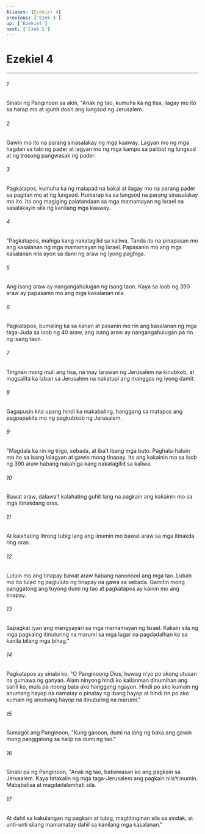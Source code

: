 ```yaml
---
Aliases: [Ezekiel 4]
previous: ['Ezek 3']
up: ['Ezekiel']
next: ['Ezek 5']
---
```

# Ezekiel 4

***

###### 1
Sinabi ng Panginoon sa akin, "Anak ng tao, kumuha ka ng tisa, ilagay mo ito sa harap mo at iguhit doon ang lungsod ng Jerusalem. 

###### 2
Gawin mo ito na parang sinasalakay ng mga kaaway. Lagyan mo ng mga hagdan sa tabi ng pader at lagyan mo ng mga kampo sa palibot ng lungsod at ng trosong pangwasak ng pader. 

###### 3
Pagkatapos, kumuha ka ng malapad na bakal at ilagay mo na parang pader sa pagitan mo at ng lungsod. Humarap ka sa lungsod na parang sinasalakay mo ito. Ito ang magiging palatandaan sa mga mamamayan ng Israel na sasalakayin sila ng kanilang mga kaaway. 

###### 4
"Pagkatapos, mahiga kang nakatagilid sa kaliwa. Tanda ito na pinapasan mo ang kasalanan ng mga mamamayan ng Israel. Papasanin mo ang mga kasalanan nila ayon sa dami ng araw ng iyong paghiga. 

###### 5
Ang isang araw ay nangangahulugan ng isang taon. Kaya sa loob ng 390 araw ay papasanin mo ang mga kasalanan nila. 

###### 6
Pagkatapos, bumaling ka sa kanan at pasanin mo rin ang kasalanan ng mga taga-Juda sa loob ng 40 araw, ang isang araw ay nangangahulugan pa rin ng isang taon. 

###### 7
Tingnan mong muli ang tisa, na may larawan ng Jerusalem na kinubkob, at magsalita ka laban sa Jerusalem na nakatupi ang manggas ng iyong damit. 

###### 8
Gagapusin kita upang hindi ka makabaling, hanggang sa matapos ang pagpapakita mo ng pagkubkob ng Jerusalem. 

###### 9
"Magdala ka rin ng trigo, sebada, at ibaʼt ibang mga buto. Paghalu-haluin mo ito sa isang lalagyan at gawin mong tinapay. Ito ang kakainin mo sa loob ng 390 araw habang nakahiga kang nakatagilid sa kaliwa. 

###### 10
Bawat araw, dalawaʼt kalahating guhit lang na pagkain ang kakainin mo sa mga itinakdang oras. 

###### 11
At kalahating litrong tubig lang ang iinumin mo bawat araw sa mga itinakda ring oras. 

###### 12
Lutuin mo ang tinapay bawat araw habang nanonood ang mga tao. Lutuin mo ito tulad ng pagluluto ng tinapay na gawa sa sebada. Gamitin mong panggatong ang tuyong dumi ng tao at pagkatapos ay kainin mo ang tinapay. 

###### 13
Sapagkat iyan ang mangyayari sa mga mamamayan ng Israel. Kakain sila ng mga pagkaing itinuturing na marumi sa mga lugar na pagdadalhan ko sa kanila bilang mga bihag." 

###### 14
Pagkatapos ay sinabi ko, "O Panginoong Dios, huwag nʼyo po akong utusan na gumawa ng ganyan. Alam ninyong hindi ko kailanman dinumihan ang sarili ko, mula pa noong bata ako hanggang ngayon. Hindi po ako kumain ng anumang hayop na namatay o pinatay ng ibang hayop at hindi rin po ako kumain ng anumang hayop na itinuturing na marumi." 

###### 15
Sumagot ang Panginoon, "Kung ganoon, dumi na lang ng baka ang gawin mong panggatong sa halip na dumi ng tao." 

###### 16
Sinabi pa ng Panginoon, "Anak ng tao, babawasan ko ang pagkain sa Jerusalem. Kaya tatakalin ng mga taga-Jerusalem ang pagkain nilaʼt inumin. Mababalisa at magdadalamhati sila. 

###### 17
At dahil sa kakulangan ng pagkain at tubig, magtitinginan sila sa sindak, at unti-unti silang mamamatay dahil sa kanilang mga kasalanan."
